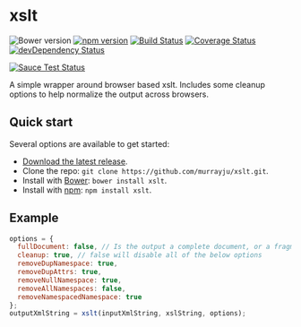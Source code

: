 # xslt
![Bower version](https://img.shields.io/bower/v/xslt.svg)
[![npm version](https://img.shields.io/npm/v/xslt.svg)](https://www.npmjs.com/package/xslt)
[![Build Status](https://travis-ci.org/murrayju/xslt.svg?branch=master)](https://travis-ci.org/murrayju/xslt)
[![Coverage Status](https://coveralls.io/repos/murrayju/xslt/badge.svg)](https://coveralls.io/r/murrayju/xslt)
[![devDependency Status](https://img.shields.io/david/dev/murrayju/xslt.svg)](https://david-dm.org/murrayju/xslt#info=devDependencies)

[![Sauce Test Status](https://saucelabs.com/browser-matrix/murrayju_xslt.svg)](https://saucelabs.com/u/murrayju_xslt)

A simple wrapper around browser based xslt. Includes some cleanup options to help normalize the output across browsers.

## Quick start

Several options are available to get started:

- [Download the latest release](https://github.com/murrayju/xslt/releases).
- Clone the repo: `git clone https://github.com/murrayju/xslt.git`.
- Install with [Bower](http://bower.io): `bower install xslt`.
- Install with [npm](https://www.npmjs.com): `npm install xslt`.

## Example

```js
options = {
  fullDocument: false, // Is the output a complete document, or a fragment?
  cleanup: true, // false will disable all of the below options
  removeDupNamespace: true,
  removeDupAttrs: true,
  removeNullNamespace: true,
  removeAllNamespaces: false,
  removeNamespacedNamespace: true
};
outputXmlString = xslt(inputXmlString, xslString, options);
```
